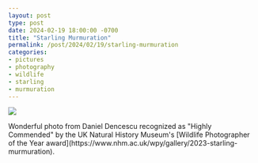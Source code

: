 ```yaml
---
layout: post
type: post
date: 2024-02-19 18:00:00 -0700
title: "Starling Murmuration"
permalink: /post/2024/02/19/starling-murmuration
categories:
- pictures
- photography
- wildlife
- starling
- murmuration
---
```

![](https://www.nhm.ac.uk/resources/visit/wpy/2023/small/webp/365e77ff-b761-411e-b404-89ce6a2123f0.webp)

<p>Wonderful photo from Daniel Dencescu recognized as "Highly Commended" by the UK Natural History Museum's [Wildlife Photographer of the Year award](https://www.nhm.ac.uk/wpy/gallery/2023-starling-murmuration).